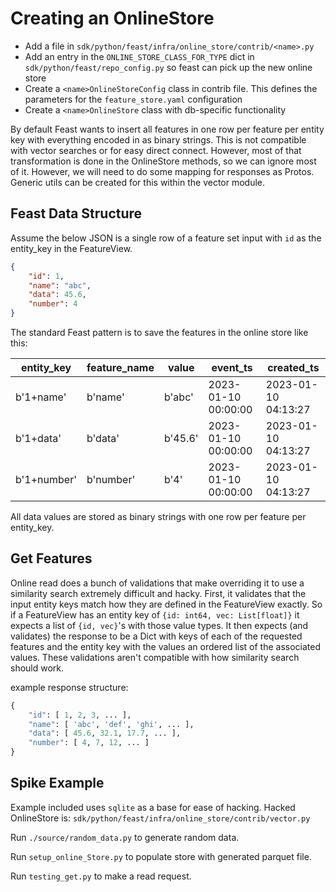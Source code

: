 # Creating an OnlineStore
* Add a file in `sdk/python/feast/infra/online_store/contrib/<name>.py`
* Add an entry in the `ONLINE_STORE_CLASS_FOR_TYPE` dict in `sdk/python/feast/repo_config.py` so feast can pick up the new online store
* Create a `<name>OnlineStoreConfig` class in contrib file. This defines the parameters for the `feature_store.yaml` configuration
* Create a `<name>OnlineStore` class with db-specific functionality 

By default Feast wants to insert all features in one row per feature per entity key with everything encoded in as binary strings. This is not compatible with vector searches or for easy direct connect. However, most of that transformation is done in the OnlineStore methods, so we can ignore most of it. However, we will need to do some mapping for responses as Protos. Generic utils can be created for this within the vector module.

## Feast Data Structure

Assume the below JSON is a single row of a feature set input with `id` as the entity_key in the FeatureView.
```json
{
    "id": 1,
    "name": "abc",
    "data": 45.6,
    "number": 4
}
```

The standard Feast pattern is to save the features in the online store like this:

| entity_key | feature_name | value   | event_ts            | created_ts          |
|-----------| ------------ | ------- | ------------------- | ------------------- |
| b'1+name' | b'name'      | b'abc'  | 2023-01-10 00:00:00 | 2023-01-10 04:13:27 |
| b'1+data' | b'data'      | b'45.6' | 2023-01-10 00:00:00 | 2023-01-10 04:13:27 |
| b'1+number' | b'number'    | b'4'    | 2023-01-10 00:00:00 | 2023-01-10 04:13:27 |

All data values are stored as binary strings with one row per feature per entity_key.

## Get Features

Online read does a bunch of validations that make overriding it to use a similarity search extremely difficult and hacky. First, it validates that the input entity keys match how they are defined in the FeatureView exactly. So if a FeatureView has an entity key of `{id: int64, vec: List[float]}` it expects a list of `{id, vec}`'s with those value types. It then expects (and validates) the response to be a Dict with keys of each of the requested features and the entity key with the values an ordered list of the associated values. These validations aren't compatible with how similarity search should work.

example response structure:
```python
{
    "id": [ 1, 2, 3, ... ],
    "name": [ 'abc', 'def', 'ghi', ... ],
    "data": [ 45.6, 32.1, 17.7, ... ],
    "number": [ 4, 7, 12, ... ]
}
```

## Spike Example
Example included uses `sqlite` as a base for ease of hacking. Hacked OnlineStore is: `sdk/python/feast/infra/online_store/contrib/vector.py`

Run `./source/random_data.py` to generate random data.

Run `setup_online_Store.py` to populate store with generated parquet file.

Run `testing_get.py` to make a read request.
